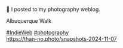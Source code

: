 🤖 I posted to my photography weblog.

Albuquerque Walk

 [\#<span>IndieWeb</span>](https://social.lol/tags/IndieWeb) [\#<span>photography</span>](https://social.lol/tags/photography)  
[<span class="invisible">https://</span><span class="ellipsis">than-no.photo/snapshots-2024-1</span><span class="invisible">1-07</span>](https://than-no.photo/snapshots-2024-11-07)